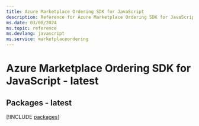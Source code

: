 ```yaml
---
title: Azure Marketplace Ordering SDK for JavaScript
description: Reference for Azure Marketplace Ordering SDK for JavaScript
ms.date: 03/08/2024
ms.topic: reference
ms.devlang: javascript
ms.service: marketplaceordering
---
```

# Azure Marketplace Ordering SDK for JavaScript - latest
## Packages - latest
[!INCLUDE [packages](marketplace-ordering-index.md)]